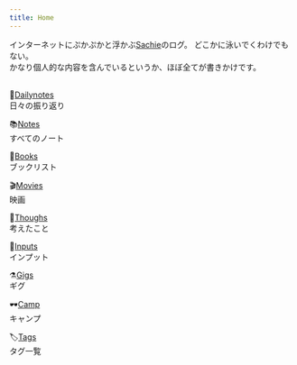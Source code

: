 ```yaml
---
title: Home
---
```


インターネットにぷかぷかと浮かぶ[Sachie](/posts/20_Notes/Sachie)のログ。
どこかに泳いでくわけでもない。  
かなり個人的な内容を含んでいるというか、ほぼ全てが書きかけです。
<br><br>

📒[Dailynotes](/posts/10_Dailynotes)<br>
日々の振り返り

📚[Notes](/posts/20_Notes)<br> 
すべてのノート

📖[Books](/tags/book)<br>
ブックリスト

🎬[Movies](/tags/movie)<br>
映画

🦉[Thoughs](/tags/thought)<br>
考えたこと

🦖[Inputs](/tags/input)<br>
インプット

⚗️[Gigs](/tags/gig)<br>
ギグ

🕶️[Camp](posts/20_Notes/Camp)<br>
キャンプ

🏷️[Tags](/tags)<br>
タグ一覧
